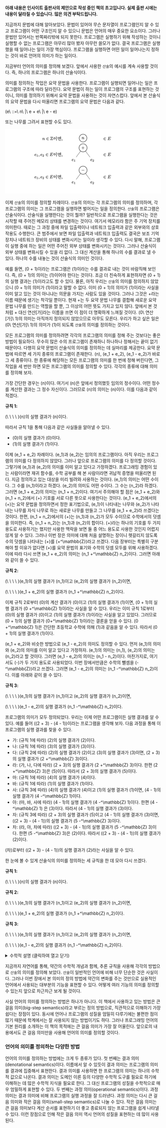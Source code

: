 **아래 내용은 인사이트 출판사의 제안으로 작성 중인 책의 초고입니다. 실제 출판
시에는 내용이 달라질 수 있습니다. 많은 의견 부탁드립니다.**

지금까지 문법에 대해 알아보았다. 문법이 있어야 무슨 문자열이 프로그램인지 알 수
있고 프로그램이 어떤 구조인지 알 수 있으니 문법은 언어의 매우 중요한 요소이다.
그러나 문법만 있어서는 반쪽짜리밖에 되지 못한다. 프로그램은 실행하기 위해
작성하는 것이니 실행할 수 없는 프로그램은 아무리 많아 봤자 아무런 쓸모가 없다.
결국 프로그램은 실행했을 때 일어나는 일이 가장 핵심이다. 프로그램을 실행하면
어떤 일이 일어나는지 정하는 것이 바로 언어의 의미가 하는 일이다.

지금부터 언어의 의미를 정의해 보겠다. 앞에서 사용한 `산술`의 예시를 계속 사용할
것이다. 즉, 하나의 프로그램은 하나의 산술식이다.

의미를 정의하는 작업은 요약 문법을 사용한다. 프로그램이 실행되면 일어나는 일은
프로그램의 구조에 따라 달라진다. 요약 문법이 하는 일이 프로그램의 구조를
표현하는 것이니, 의미를 정의하기 위해서 요약 문법을 사용하는 것이 자연스럽다.
앞에서 본 산술식의 요약 문법을 다시 떠올리면 프로그램의 요약 문법은 다음과 같다.

\(e\ ::=\ n\ |\ e + e\ |\ e - e\)

또는 나무를 그려서 표현할 수도 있다.

![](./img/2005_5.png)

이제 `산술`의 의미를 정의할 차례이다. `산술`의 의미는 각 프로그램의 의미를 정의하며,
각 프로그램의 의미는 그 프로그램을 실행하면 벌어지는 일을 정의한다. `산술`의
프로그램은 산술식이다. 산술식을 실행한다는 것이 뭘까? 일반적으로 프로그램을
실행한다는 것은 시작할 때 주어진 메모리 상태를 변경하는 것이다. 여기서 메모리라
함은 주 기억 장치를 의미한다. 때로는 그 과정 중에 파일 입출력이나 네트워크
입출력과 같은 외부와의 상호작용도 수행한다. 큰 범주에서 보면 파일 입출력과
네트워크 입출력도 결국은 보조 기억 장치나 네트워크 장비의 상태를 변화시키는
일이라 생각할 수 있다. 다시 말해, 프로그램이 실행 중에 하는 일은 어떤 주어진
외부 상태를 변화시키는 것이다. 그러나 산술식이 외부 상태를 변화시킬 수 있을 리
없다. 그 대신 계산을 통해 하나의 수를 결과로 낼 수 있다. 하나의 수를 내놓는 것이
산술식의 의미인 것이다.

예를 들면, \(0 + 1\)이라는 프로그램은 \(1\)이라는 수를 결과로 내는 것이 바람직해 보인다.
즉, \(0 + 1\)의 의미는 \(1\)이어야 한다는 것이다. 조금 더 친숙하게 표현하자면 \(0 + 1\)의
실행 결과는 \(1\)이라고도 할 수 있다. 물론, 아직 우리는 `산술`의 의미를 정의하지
않았으니 \(0 + 1\)의 의미가 \(1\)이라고 말할 수 없다. 이미 \(0 + 1\)의 의미가 \(1\)이라는 사실을
이미 알고 있는 것이 아니냐는 의문을 가지는 사람도 있을 것이다. 그러나 그것은
+라는 이름 때문에 생기는 착각일 뿐이다. 현재 +는 두 요약 문법 나무를 결합해
새로운 요약 문법 나무를 만드는 역할을 할 뿐, 그 이상의 어떤 뜻도 가지고 있지
않다. 앞에서 본 것처럼 + 대신 연산[가]라는 이름을 쓰면 이 점이 더 명확하게
느껴질 것이다. \(0\ 연산[가]\ 1\)의 의미는 아직까지 정의되지 않았으므로 아무도 모른다.
우리가 하고 싶은 일은 \(0\ 연산[가]\ 1\)의 의미가 \(1\)이 되도록 `산술`의 의미를 정의하는
것이다.

모든 프로그램의 의미를 정의하려면 각각의 프로그램의 의미를 정해 주는 것보다는
좋은 방법이 필요하다. 무수히 많은 수의 프로그램이 존재하니 하나하나 정해서는
끝이 없기 때문이다. 다행히 요약 문법이 산술식의 의미를 정의하는 데 실마리를
제공한다. 요약 문법에 따르면 세 가지 종류의 프로그램이 존재한다. \(n\), \(e_1 + e_2\),
\(e_1 - e_2\)가 바로 그 세 종류이다. 한 종류에 해당하는 모든 프로그램의 의미를 한 번에
정해 버린다면, 그 작업을 세 번만 하면 모든 프로그램의 의미를 정의할 수 있다.
각각의 종류에 대해 의미를 정의해 보자.

가장 간단한 경우는 \(n\)이다. 여기서 \(n\)은 앞에서 정의했듯 임의의 정수이다. 어떤
정수를 계산한 결과는 그 정수 자신이다. 그러므로 \(n\)의 의미는 \(n\)이다. 이를 다음과
같이 적겠다.

**규칙 1:**

\(\ \ \ \ \)\(n\)의 실행 결과가 \(n\)이다.

따라서 규칙 1을 통해 다음과 같은 사실들을 알아낼 수 있다.

* \(0\)의 실행 결과가 \(0\)이다.
* \(1\)의 실행 결과가 \(1\)이다.

이제 \(e_1 + e_2\) 차례이다. \(e_1\)과 \(e_2\)는 임의의 프로그램이다. 아직 우리는 프로그램의
의미를 다 정의하지 않았다. 그러나 앞으로 프로그램의 의미를 다 정의할 것이다.
그렇기에 \(e_1\)과 \(e_2\)의 의미를 이미 알고 있다고 가정하겠다. 프로그래밍 경험이 있는
사람이라면 재귀 함수를, 수학 공부를 해 본 사람이라면 귀납적 증명을 떠올리면
된다. 지금 정의하고 있는 대상을 미리 빌려와 사용하는 것이다. \(e_1\)의 의미는 어떤
수이다. 그 수를 \(n_1\)이라고 하겠다. \(e_2\)의 의미도 어떤 수이다. 그 수는 \(n_2\)라 하겠다.
그러면 \(e_1 + e_2\)의 의미는 \(n_1 + n_2\)이다. 여기서 주의해야 할 점은 \(e_1 + e_2\)와
\(n_1 + n_2\)에서 \(+\) 기호를 서로 다른 뜻으로 사용한다는 것이다. \(e_1 + e_2\)에서의 \(+\)는 요약
문법을 정의하면서 정한 표기법으로, \(e_1\)이 나타내는 나무와 \(e_2\)가 나타내는 나무를
자식 나무로 하는 새로운 나무를 만들고 그 나무를 \(e_1 + e_2\)라 쓰겠다는 것이다. 한편,
\(n_1 + n_2\)에서의 \(+\)는 \(n_1\)과 \(n_2\)가 모두 수이므로 수학에서의 덧셈을 의미한다. 즉,
\(n_1 + n_2\)는 \(n_1\)과 \(n_2\)의 합이다. \(+\)라는 하나의 기호를 두 가지 용도로 사용하기는 했지만
사용한 맥락을 보면 둘 중 어느 용도로 사용한 것인지 어렵지 않게 알 수 있다.
그러나 이번 장은 의미에 대해 처음 설명하는 장이니 헷갈리지 않도록 수의 덧셈을
나타내는 \(+\)를 \(+^\mathbb{Z}\)라고 쓰겠다. 다음 장부터는 특별히 구분해야 할 이유가 없다면 \(+\)를
요약 문법의 표기와 수학의 덧셈 모두를 위해 사용하겠다. 이에 따라 다시 쓰면
\(e_1 + e_2\)의 의미는 \(n_1 +^\mathbb{Z} n_2\)이다. 그러면 아래와 같이 쓸 수 있다.

**규칙 2:**

\(\ \ \ \ \)\(e_1\)의 실행 결과가 \(n_1\)이고 \(e_2\)의 실행 결과가 \(n_2\)이면,

\(\ \ \ \ \)\(e_1 + e_2\)의 실행 결과가 \(n_1 +^\mathbb{Z} n_2\)이다.

이제 규칙 2로부터 \(0\)의 계산 결과가 \(0\)이고 \(1\)의 실행 결과가 \(1\)이면, \(0 + 1\)의 실행
결과가 \(0 +^\mathbb{Z} 1\)이라는 사실을 알 수 있다. 우리는 이미 규칙 1로부터 \(0\)의 실행 결과가
\(0\)이고 \(1\)의 실행 결과가 \(1\)이라는 사실을 알고 있었다. 그러므로 \(0 + 1\)의 실행 결과가
\(0+^\mathbb{Z} 1\)이라는 결론을 얻을 수 있다. \(0 +^\mathbb{Z} 1\)은 간단한 초등학교 수학에 의해 \(1\)과 같음을
알 수 있다. 따라서 \(0 + 1\)의 실행 결과가 \(1\)이다.

\(e_1 + e_2\)와 비슷한 방법으로 \(e_1 - e_2\)의 의미도 정의할 수 있다. 먼저 \(e_1\)의 의미와 \(e_2\)의
의미를 이미 알고 있다고 가정하자. \(e_1\)의 의미는 \(n_1\), \(e_2\)의 의미는 \(n_2\)라고 할 것이다.
그러면 \(e_1 - e_2\)의 의미는 \(n_1 - n_2\)이다. 마찬가지로, 여기서도 \(-\)가 두 가지 용도로
사용되었다. 이번 장에서만큼은 수학의 뺄셈을 \(-^\mathbb{Z}\)라고 쓰겠다. 그러면 \(e_1 - e_2\)의
의미는 \(n_1 -^\mathbb{Z} n_2\)이다. 이를 아래와 같이 쓸 수 있다.

**규칙 3:**

\(\ \ \ \ \)\(e_1\)의 실행 결과가 \(n_1\)이고 \(e_2\)의 실행 결과가 \(n_2\)이면,

\(\ \ \ \ \)\(e_1 - e_2\)의 실행 결과가 \(n_1 -^\mathbb{Z} n_2\)이다.

프로그램의 의미가 모두 정의되었다. 우리는 이제 어떤 프로그램이든 실행 결과를 알
수 있다. 예를 들어 \((2 + 3) - (4 - 1)\)이라는 프로그램을 생각해 보자. 다음 과정을
통해 이 프로그램의 실행 결과를 찾을 수 있다.

* 가: (규칙 1에 따라) \(2\)의 실행 결과가 \(2\)이다.
* 나: (규칙 1에 따라) \(3\)의 실행 결과가 \(3\)이다.
* 다: (규칙 2에 따라) \(2\)의 실행 결과가 \(2\)이고 \(3\)의 실행 결과가 \(3\)이면, \(2 + 3\)의 실행
결과가 \(2 +^\mathbb{Z} 3\)이다.
* 라: (가, 나, 다에 따라) \(2 + 3\)의 실행 결과가 \(2 +^\mathbb{Z} 3\)이다. 한편 \(2 +^\mathbb{Z} 3\)은 \(5\)이다.
따라서 \(2 + 3\)의 실행 결과가 \(5\)이다.
* 마: (규칙 1에 따라) \(4\)의 실행 결과가 \(4\)이다.
* 바: (규칙 1에 따라) \(1\)의 실행 결과가 \(1\)이다.
* 사: (규칙 3에 따라) \(4\)의 실행 결과가 \(4\)이고 \(1\)의 실행 결과가 \(1\)이면, \(4 - 1\)의 실행
결과가 \(4 -^\mathbb{Z} 1\)이다.
* 아: (마, 바, 사에 따라) \(4 - 1\)의 실행 결과가 \(4 -^\mathbb{Z} 1\)이다. 한편 \(4 -^\mathbb{Z} 1\) 은 \(3\)이다.
따라서 \(4 - 1\)의 실행 결과가 \(3\)이다.
* 자: (규칙 3에 따라) \(2 + 3\)의 실행 결과가 \(5\)이고 \(4 - 1\)의 실행 결과가 \(3\)이면,
\((2 + 3) - (4 - 1)\)의 실행 결과가 \(5 -^\mathbb{Z} 3\)이다.
* 차: (라, 아, 차에 따라) \((2 + 3) - (4 - 1)\)의 실행 결과가 \(5 -^\mathbb{Z} 3\)이다. 한편 \(5 -^\mathbb{Z}
3\)은 \(2\)이다. 따라서 \((2 + 3) - (4 - 1)\)의 실행 결과가 \(2\)이다.

(차)로부터 \((2 + 3) - (4 - 1)\)의 실행 결과가 \(2\)라는 사실을 알 수 있다.

한 눈에 볼 수 있게 산술식의 의미를 정의하는 세 규칙을 한 데 모아 다시 쓰겠다.

**규칙 1:**

\(\ \ \ \ \)\(n\)의 실행 결과가 \(n\)이다.

**규칙 2:**

\(\ \ \ \ \)\(e_1\)의 실행 결과가 \(n_1\)이고 \(e_2\)의 실행 결과가 \(n_2\)이면,

\(\ \ \ \ \)\(e_1 + e_2\)의 실행 결과가 \(n_1 +^\mathbb{Z} n_2\)이다.

**규칙 3:**

\(\ \ \ \ \)\(e_1\)의 실행 결과가 \(n_1\)이고 \(e_2\)의 실행 결과가 \(n_2\)이면,

\(\ \ \ \ \)\(e_1 - e_2\)의 실행 결과가 \(n_1 -^\mathbb{Z} n_2\)이다.


<details><summary>수학적 설명 (클릭하여 열고 닫기)</summary>

이제 `산술`의 의미를 조금 더 수학적으로 엄밀하게 만들어 보겠다. 우선, 의미라는
것이 무엇인지 다시 정의하겠다. 앞서 `산술`의 의미는 각 프로그램의 실행 결과를
정의한다고 했다. 여기서 실행 결과는 어떤 수, 더 정확하게는 어떤 정수이다.
그러므로 `산술`의 의미라는 것은 어떤 프로그램이 주어졌을 때 그 프로그램을 실행하여
나오는 정수를 알려주는 것이다. 따라서 `산술`의 의미는 프로그램에서 정수로 가는
함수이다.

\[의미: E \rightarrow \mathbb{Z}\]

의미가 함수라는 것은 모든 \(E\)의 원소 \(e\)에 대해 \(\mathbb{Z}\)의 원소인 \(의미(e)\)가 유일하게
존재한다는 것이다. `산술`의 경우에서는 이 사실이 성립한다. 어떤 프로그램이든 실행
결과가 존재한다. 또, 어느 프로그램이든 그 프로그램을 실행한 결과는 유일하다.

그러나 일반적인 언어를 고려하면 의미를 함수로 정의하는 것은 좋은 선택이 아니다.
먼저, 어떤 프로그램을 실행한 결과가 존재하지 않을 수 있다. 실행이 끝나지 않는
프로그램이나 실행 중 오류를 일으키는 프로그램이 그러한 프로그램에 해당한다. 이런
프로그램의 예시는 다음 장부터 볼 수 있다. 둘째로, 어떤 프로그램을 실행한 결과가
유일하지 않을 수 있다. 대표적인 예시로는 여러 스레드를 사용하는 병행(concurrent)
프로그램이 있다. 두 스레드의 명령이 무작위 순서로 번갈아 가며 실행된다. 명령이
실행된 순서에 따라 프로그램의 결과가 달라질 수 있기 때문에 한 프로그램을 실행한
결과가 여럿이 될 수 있다. 위의 두 가지 중 한 가지에만 해당하더라도 언어의 의미를
단순하게 프로그램에서 실행 결과로 가는 함수로 정의할 수 없다. 그래서 일반적으로
언어의 의미는 관계(relation)로 정의한다. 물론 `산술`은 굉장히 단순한 언어이기
때문에 둘 모두에 해당하지 않으며 의미를 함수로 정의하는 데 전혀 문제가 없다.
그러나 다음 장부터는 언어의 의미를 관계로 정의해야만 하기에 이번 장부터 언어의
의미를 관계로 정의할 것이다.

먼저 관계가 무엇인지 살펴보자. 집합 \(A\)와 집합 \(B\)의 관계는 \(A\)와 \(B\)의 곱집합인 \(A
\times B = \{ (a, b)\ |\ a \in A \land b \in B \}\)의 부분 집합이다. (\(\land\)는 논리곱을
의미한다. 즉, “\(a \in A \land b \in B\)”는 “\(a \in A\)이고 \(b \in B\)”임을 뜻한다.)
따라서 \(R\)이 \(A\)와 \(B\)의 관계이면 \(R \subseteq A \times B\)를 만족한다. 이때, \((a, b) \in
R\)이면 \(a\ R\ b\)라고 표기한다.

`산술`의 의미는 프로그램과 정수의 관계이다.

\[의미 \subseteq E \times \mathbb{Z}\]

만약 프로그램 \(e\)를 실행한 결과가 \(n\)이라면 \((e, n) \in 의미\)이다. 지금부터 표기를
살짝 바꾸어 의미를 정의하는 관계를 \(\Rightarrow\)라 쓰겠다.

\[\Rightarrow \subseteq E \times \mathbb{Z}\]

그러면 \(e\)를 실행한 결과가 \(n\)이면 \((e, n) \in \Rightarrow\)이며 \(e \Rightarrow
n\)이라고도 쓸 수 있다. \(e\)의 실행 결과가 \(n\)이라는 사실을 꽤 직관적으로 보여 주는
표기법이다. 이런 이유로 \(\Rightarrow\)는 언어의 의미를 정의할 때 널리 사용되는
표기법 중 하나이다. \(\Downarrow\)도 많이 사용되지만 이 책에서는 \(\Rightarrow\)로
통일하겠다. 어디까지나 표기 하는 방법을 약속한 것일 뿐이다. 화살표가 아닌 다른
어떤 기호를 사용해도 무방하다는 것을 기억하기를 바란다.

이제 `산술`의 의미를 정의하는 규칙을 다시 써 보겠다.

**규칙 1:**

\(\ \ \ \ n \Rightarrow n\)

**규칙 2:**

\(\ \ \ \ e_1 \Rightarrow n_1\)이고 \(e_2 \Rightarrow n_2\)이면,

\(\ \ \ \ e_1 + e_2 \Rightarrow n_1 +^\mathbb{Z} n_2\)

**규칙 3:**

\(\ \ \ \ e_1 \Rightarrow n_1\)이고 \(e_2 \Rightarrow n_2\)이면,

\(\ \ \ \ e_1 - e_2 \Rightarrow n_1 -^\mathbb{Z} n_2\)

새로 쓴 규칙을 사용해 \((2 + 3) - (4 - 1)\)의 실행 결과도 다시 구해 보겠다.

* 가: (규칙 1에 따라) \(2 \Rightarrow 2\)
* 나: (규칙 1에 따라) \(3 \Rightarrow 3\)
* 다: (규칙 2에 따라) \(2 \Rightarrow 2\)이고 \(3 \Rightarrow 3\)이면, \(2 + 3 \Rightarrow 2
+^\mathbb{Z} 3\)이다.
* 라: (가, 나, 다에 따라) \(2 + 3 \Rightarrow 2 +^\mathbb{Z} 3\)이다. 한편 \(2 +^\mathbb{Z} 3\)은 \(5\)이다.
따라서 \(2 + 3 \Rightarrow 5\)이다.
* 마: (규칙 1에 따라) \(4 \Rightarrow 4\)이다.
* 바: (규칙 1에 따라) \(1 \Rightarrow 1\)이다.
* 사: (규칙 3에 따라) \(4 \Rightarrow 4\)이고 \(1 \Rightarrow 1\)이면, \(4 - 1 \Rightarrow 4
-^\mathbb{Z} 1\)이다.
* 아: (마, 바, 사에 따라) \(4 - 1 \Rightarrow 4 -^\mathbb{Z} 1\)이다. 한편 \(4 -^\mathbb{Z} 1\) 은 \(3\)이다.
따라서 \(4 - 1 \Rightarrow 3\)이다.
* 자: (규칙 3에 따라) \(2 + 3 \Rightarrow 5\)이고 \(4 - 1 \Rightarrow 3\)이면, \((2 + 3) -
(4 - 1) \Rightarrow 5 -^\mathbb{Z} 3\)이다.
* 차: (라, 아, 차에 따라) \((2 + 3) - (4 - 1) \Rightarrow 5 -^\mathbb{Z} 3\)이다. 한편 \(5 -^\mathbb{Z} 3\)은
\(2\)이다. 따라서 \((2 + 3) - (4 - 1) \Rightarrow 2\)이다.

(차)로부터 \((2 + 3) - (4 - 1) \Rightarrow 2\)라는 사실을 알 수 있다.

여기에 한 가지 표기법을 더 도입하려고 한다. 지금부터는 추론 규칙(inference
rule)이라는 개념을 사용해 언어의 의미를 정의할 것이다. 추론 규칙은 주어진
명제들로부터 새로운 명제를 증명하기 위한 규칙이다. 추론 규칙은 다음과 같은
형태로 작성한다.

\[
\frac
{ [전제]\quad [전제]\quad \cdots\quad [전제] }
{ [결론] }
\]

추론 규칙은 가로선 하나, 가로선 위의 명제들, 가로선 밑의 명제 하나로 구성된다.
가로선 위의 명제들은 전제(premise)라 부르고 가로선 밑의 명제는
결론(conclusion)이라 부른다. 추론 규칙이 의미하는 바는 가로선 위의 전제가 모두
참이라면 결론 역시 참이라는 것이다. 하나의 추론 규칙에는 0개 이상의 전제가 있을
수 있다. 만약 전제가 하나도 없다면 그 추론 규칙은 결론이 반드시 참이라는 것을
뜻한다.

예를 들어, 전건 긍정(modus ponens)을 생각해 보자. 전건 긍정은 “\(P\)이면 \(Q\)”라는
사실을 알고 있고 \(P\)라는 사실도 알고 있을 때 \(Q\)라고 결론지을 수 있음을 말한다.
여기서 \(P\)와 \(Q\)는 임의의 명제를 의미한다. “소크라테스가 사람이면 소크라테스는
죽는다”가 사실이고 “소크라테스가 사람이다”가 사실이면 “소크라테스는 죽는다”도
사실이라는 것이 전건 긍정의 예시이다. 전건 긍정을 추론 규칙으로 쓰면 아래와
같다.

\[
\frac
{ P이면\ Q \quad  P }
{ Q }
\]

수리논리학에 익숙한 사람이라면 “\(P\)이면 \(Q\)”를 \(P \rightarrow Q\)라 쓸 것이다.

\[
\frac
{ P \rightarrow Q   \quad P }
{ Q }
\]

비슷하게 후건 부정(modus tollens)도 추론 규칙으로 쓸 수 있다. 후건 부정은 “\(P\)이면
\(Q\)”라는 사실을 알고 있고 \(Q\)가 거짓임을 알고 있을 때 \(P\)도 거짓이라고 결론지을 수
있음을 말한다. “돌멩이가 사람이면 돌멩이는 죽는다”가 사실이고 “돌멩이는 죽지
않는다”가 사실이면 “돌멩이는 사람이 아니다”도 사실임을 후건 부정을 통해 알 수
있다.

\[
\frac
{ P이면\ Q\quad  Q가\ 거짓 }
{ P가\ 거짓 }
\]

수리논리학에 익숙하다면 “\(P\)가 거짓” 대신 \(\neg P\)라 쓰는 것이 나을 것이다.

\[
\frac
{ P \rightarrow Q \quad  \neg Q }
{ \neg P }
\]

또, 어떤 정수 n에 대해 n은 언제나 n과 같다. 따라서 이를 다음처럼 추론 규칙으로
표현할 수 있다.

\[
\frac
{}
{n = n}
\]

만약 전제가 하나도 없으면 가로선을 생략할 수 있다.

\[n = n\]

이제 추론 규칙을 사용해 `산술`의 의미를 정의해 보겠다.

**규칙 1:**

\[n \Rightarrow n\]

**규칙 2:**

\[
\frac
{ e_1 \Rightarrow n_1 \quad e_2 \Rightarrow n_2 }
{ e_1 + e_2 \Rightarrow n_1 +^\mathbb{Z} n_2 }
\]

**규칙 3:**

\[
\frac
{ e_1 \Rightarrow n_1 \quad  e_2 \Rightarrow n_2 }
{ e_1 - e_2 \Rightarrow n_1 -^\mathbb{Z} n_2 }
\]

간결하면서도 명확하게 의미를 정의할 수 있다.

위의 세 추론 규칙을 사용해 \((2 + 3) - (4 - 1) \Rightarrow 2\)를 증명할 수 있다.
추론 규칙을 사용한 증명을 보기 쉽게 쓰는 방법은 증명 나무(proof tree)를 그리는
것이다. 다음의 과정에 따라 증명 나무를 그릴 수 있다.

먼저, 규칙 1로부터 \(2 \Rightarrow 2\)임을 증명할 수 있다. 규칙 1은 전제가 없으므로
\(2 \Rightarrow 2\)는 자연스럽게 참이다. 따라서 \(2 \Rightarrow 2\)라고 쓰는 것이 \(2
\Rightarrow 2\)의 증명 나무이다. 비슷하게 \(3 \Rightarrow 3\)이라 쓰는 것이 \(3
\Rightarrow 3\)의 증명 나무이다.

그 다음으로는 규칙 2를 사용해 \(2 + 3 \Rightarrow 5\)임을 증명할 수 있다. 단, 이때 \(2
\Rightarrow 2\)와 \(3 \Rightarrow 3\)이라는 전제가 참이어야 한다. 따라서 \(2 + 3
\Rightarrow 5\)의 증명 나무는 아래와 같다.

\[
\frac
{ 2 \Rightarrow 2 \quad 3 \Rightarrow 3 }
{ 2 + 3 \Rightarrow 5 }
\]

여기서 \(2 \Rightarrow 2\)와 \(3 \Rightarrow 3\)은 단순히 명제를 쓴 것이 아니라 증명
나무를 그린 것이다.

비슷한 방식으로 \(4 - 1 \Rightarrow 3\)의 증명 나무도 그릴 수 있다.

\[
\frac
{4 \Rightarrow 4 \quad 1 \Rightarrow 1 }
{ 4 - 1 \Rightarrow 3}
\]

마지막으로 \((2 + 3) - (4 - 1) \Rightarrow 2\)를 증명할 차례이다. 이를 증명하기
위해서는 \(2 + 3 \Rightarrow 5\)와 \(4 - 1 \Rightarrow 3\)라는 전제가 참이어야 한다.
우리는 그 둘이 참이라는 사실을 이미 알고 있으며 각각의 증명 나무도 가지고 있다.
두 증명 나무를 사용해 \((2 + 3) - (4 - 1) \Rightarrow 2\)의 증명 나무를 완성할 수
있다.

\[
\frac
{
  \frac
  {2 \Rightarrow 2 \quad  3 \Rightarrow 3}
  {2 + 3 \Rightarrow 5} \quad
  \frac
  {4 \Rightarrow 4 \quad 1 \Rightarrow 1}
  {4 - 1 \Rightarrow 3}
}
{ (2 + 3) - (4 - 1) \Rightarrow 2 }
\]

위 증명 나무는 그 자체로 \((2 + 3) - (4 - 1) \Rightarrow 2\)의 증명이다. 이로써 \((2 +
3) - (4 - 1)\)의 실행 결과가 \(2\)라는 사실이 언어의 의미에 입각하여 증명되었다.

**--수학적 설명 끝--**

</details>

지금까지 자연어를 통해, 약간의 수학적 개념과 함께, 추론 규칙을 사용해 각각의
방법으로 `산술`의 의미를 정의해 보았다. `산술`이 일반적인 언어에 비해 너무 단순한
것은 사실이다. 그러나 이번 장에서 본 의미의 정의 방법에 약간의 변화를 주는
것만으로 실용적인 언어에서 사용되는 대부분의 기능을 표현할 수 있다. 어떻게 여러
기능의 의미를 정의할 수 있는지 앞으로 차근차근 보게 될 것이다.

사실 언어의 의미를 정의하는 방법은 하나가 아니다. 이 책에서 사용하고 있는 방법은
큰 걸음 의미(big-step semantics)라고 부르는 정의 방법으로, 직관적으로 이해하기
가장 쉽다는 장점이 있다. 동시에 언어나 프로그램의 성질을 엄밀히 다루기에는
불편한 점이 많기 때문에 학계에서는 잘 사용되지 않는 방법이기도 하다. 그러나
프로그래밍 언어의 기본 원리를 소개하는 이 책의 목적에는 큰 걸음 의미가 가장 잘
어울린다. 앞으로의 내용에서도 큰 걸음 의미만을 사용해 언어의 의미를 정의할
것이다.

### 언어의 의미를 정의하는 다양한 방법

언어의 의미를 정의하는 방법에는 크게 두 종류가 있다. 첫 번째는 결과
의미(denotational semantics)이다. 이름에서 알 수 있듯이 결과 의미는 프로그램의
의미를 결과에 집중해서 표현한다. 결과 의미를 사용하면 한 프로그램의 의미는
하나의 수학적 값으로 나온다. 결과 의미는 도메인 이론 등의 다양한 수학적 도구를
필요로 하기에 이해하는 데 많은 수학적 지식을 필요로 한다. 그 대신 프로그램의
성질을 수학적으로 매우 엄밀하게 표현할 수 있다. 두 번째는 과정 의미(operational
semantics)이다. 과정 의미는 결과 의미에 비해 프로그램의 실행 과정을 잘 드러낸다.
과정 의미는 다시 큰 걸음 의미와 작은 걸음 의미(small-step semantics)로 나눌 수
있다. 작은 걸음 의미는 큰 걸음 의미보다 계산 순서를 표현하기 더 좋고 종료되지
않는 프로그램을 쉽게 나타낼 수 있다. 이런 장점으로 인해 작은 걸음 의미 역시
언어의 성질을 표현하는 데 많이 사용된다.
